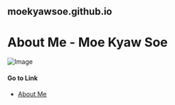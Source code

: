 ## moekyawsoe.github.io
# About Me - Moe Kyaw Soe
![Image](https://photos.google.com/album/AF1QipPl-8iQPI0PqPhtKuPpDCf_7WAO7IQkwRcm-vop/photo/AF1QipN0s-HbIB2avfZbYfZYk8WzWqp5mWvj-beVGeZu)
#### Go to Link
- [About Me](http://moekyawsoe.github.io)
